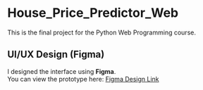 # House_Price_Predictor_Web
This is the final project for the Python Web Programming course.

## UI/UX Design (Figma)
I designed the interface using **Figma**.  
You can view the prototype here: [Figma Design Link](https://www.figma.com/design/joM0esSpx5FiJiTVnUsvFe/Personal_Finance_Bot_Web?node-id=1-2&m=dev&t=bHYBKMomYyDpOXFb-1)
